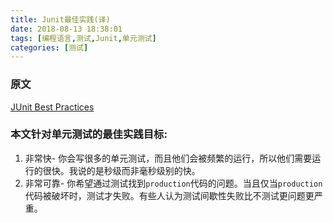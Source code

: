 ```yaml
---
title: Junit最佳实践(译)
date: 2018-08-13 18:38:01
tags: [编程语言,测试,Junit,单元测试]
categories: [测试]
---
```

### 原文
[JUnit Best Practices](http://www.kyleblaney.com/junit-best-practices/)
### 本文针对单元测试的最佳实践目标:
1. 非常快- 你会写很多的单元测试，而且他们会被频繁的运行，所以他们需要运行的很快。我说的是秒级而非毫秒级别的快。
2. 非常可靠- 你希望通过测试找到`production`代码的问题。当且仅当`production`代码被破坏时，测试才失败。有些人认为测试间歇性失败比不测试更问题更严重。
